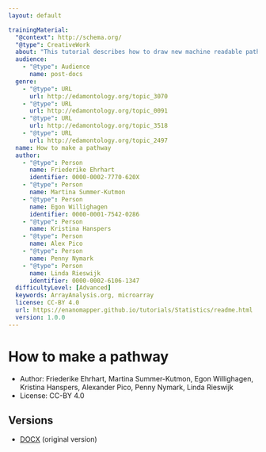 ```yaml
---
layout: default

trainingMaterial:
  "@context": http://schema.org/
  "@type": CreativeWork
  about: "This tutorial describes how to draw new machine readable pathways."
  audience:
    - "@type": Audience
      name: post-docs
  genre:
    - "@type": URL
      url: http://edamontology.org/topic_3070
    - "@type": URL
      url: http://edamontology.org/topic_0091
    - "@type": URL
      url: http://edamontology.org/topic_3518
    - "@type": URL
      url: http://edamontology.org/topic_2497
  name: How to make a pathway
  author:
    - "@type": Person
      name: Friederike Ehrhart
      identifier: 0000-0002-7770-620X
    - "@type": Person
      name: Martina Summer-Kutmon
    - "@type": Person
      name: Egon Willighagen
      identifier: 0000-0001-7542-0286
    - "@type": Person
      name: Kristina Hanspers
    - "@type": Person
      name: Alex Pico
    - "@type": Person
      name: Penny Nymark
    - "@type": Person
      name: Linda Rieswijk
      identifier: 0000-0002-6106-1347
  difficultyLevel: [Advanced]
  keywords: ArrayAnalysis.org, microarray
  license: CC-BY 4.0
  url: https://enanomapper.github.io/tutorials/Statistics/readme.html
  version: 1.0.0
---
```


# How to make a pathway

* Author: Friederike Ehrhart, Martina Summer-Kutmon, Egon Willighagen, Kristina Hanspers, Alexander Pico, Penny Nymark, Linda Rieswijk
* License: CC-BY 4.0

## Versions

* [DOCX](TutorialHowtomakeapathway.docx) (original version)
